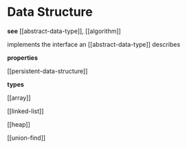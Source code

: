 # Data Structure

**see** [[abstract-data-type]], [[algorithm]]

implements the interface an [[abstract-data-type]] describes

**properties**

[[persistent-data-structure]]

**types**

[[array]]

[[linked-list]]

[[heap]]

[[union-find]]
